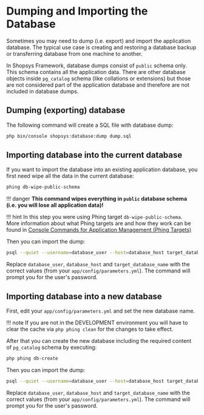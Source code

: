 # Dumping and Importing the Database
Sometimes you may need to dump (i.e. export) and import the application database.
The typical use case is creating and restoring a database backup or transferring database from one machine to another.

In Shopsys Framework, database dumps consist of `public` schema only.
This schema contains all the application data.
There are other database objects inside `pg_catalog` schema (like collations or extensions) but those are not considered part of the application database and therefore are not included in database dumps.  

## Dumping (exporting) database
The following command will create a SQL file with database dump:
```sh
php bin/console shopsys:database:dump dump.sql
```

## Importing database into the current database
If you want to import the database into an existing application database, you first need wipe all the data in the current database:
```sh
phing db-wipe-public-schema
```

!!! danger
    **This command wipes everything in `public` database schema (i.e. you will lose all application data)!**

!!! hint
    In this step you were using Phing target `db-wipe-public-schema`.  
    More information about what Phing targets are and how they work can be found in [Console Commands for Application Management (Phing Targets)](../introduction/console-commands-for-application-management-phing-targets.md)

Then you can import the dump:
```sh
psql --quiet --username=database_user --host=database_host target_database_name < dump.sql
```

Replace `database_user`, `database_host` and `target_database_name` with the correct values (from your `app/config/parameters.yml`).
The command will prompt you for the user's password.

## Importing database into a new database
First, edit your `app/config/parameters.yml` and set the new database name.

!!! note
    If you are not in the DEVELOPMENT environment you will have to clear the cache via `php phing clean` for the changes to take effect.

After that you can create the new database including the required content of `pg_catalog` schema by executing:
```sh
php phing db-create
```

Then you can import the dump:
```sh
psql --quiet --username=database_user --host=database_host target_database_name < dump.sql
```

Replace `database_user`, `database_host` and `target_database_name` with the correct values (from your `app/config/parameters.yml`).
The command will prompt you for the user's password.
